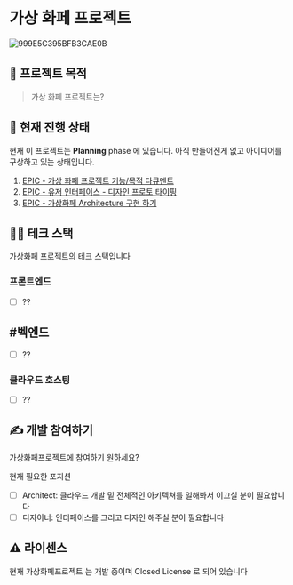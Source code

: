 # 가상 화페 프로젝트

![999E5C395BFB3CAE0B](https://user-images.githubusercontent.com/5396174/140629028-cff38f73-03d0-40d5-913b-d18611390c78.png)

## 🧐 프로젝트 목적

> 가상 화페 프로젝트는?
> 
> 

## 🚥 현재 진행 상태

현재 이 프로젝트는 **Planning** phase 에 있습니다. 아직 만들어진게 없고 아이디어를 구상하고 있는 상태입니다.

1. [EPIC - 가상 화페 프로젝트 기능/목적 다큐멘트](https://github.com/Korean-American-IT-Association-KAITA/Digital_Currency_Platform/issues/3)
2. [EPIC - 유저 인터페이스 - 디자인 프로토 타이핑](https://github.com/Korean-American-IT-Association-KAITA/Digital_Currency_Platform/issues/2)
3. [EPIC - 가상화페 Architecture 구현 하기](https://github.com/Korean-American-IT-Association-KAITA/Digital_Currency_Platform/issues/1)

## 👨‍💻 테크 스택

가상화페 프로젝트의 테크 스택입니다

### 프론트엔드

- [ ] ??

## #벡엔드

- [ ] ??

### 클라우드 호스팅

- [ ] ??

## ✍️ 개발 참여하기

가상화페프로젝트에 참여하기 원하세요?

현재 필요한 포지션
- [ ] Architect: 클라우드 개발 밑 전체적인 아키텍쳐를 일해봐서 이끄실 분이 필요합니다
- [ ] 디자이너: 인터페이스를 그리고 디자인 해주실 분이 필요합니다

## ⚠️ 라이센스

현재 가상화페프로젝트 는 개발 중이며 Closed License 로 되어 있습니다
